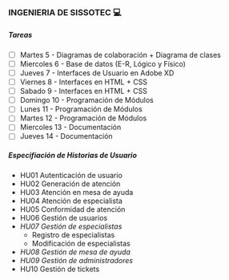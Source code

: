 ### INGENIERIA DE SISSOTEC :computer:

##### Tareas

- [ ] Martes 5      - Diagramas de colaboración + Diagrama de clases
- [ ] Miercoles 6   - Base de datos (E-R, Lógico y Físico)
- [ ] Jueves 7      - Interfaces de Usuario en Adobe XD
- [ ] Viernes 8     - Interfaces en HTML + CSS
- [ ] Sabado 9      - Interfaces en HTML + CSS
- [ ] Domingo 10    - Programación de Módulos
- [ ] Lunes 11      - Programación de Módulos
- [ ] Martes 12     - Programación de Módulos
- [ ] Miercoles 13  - Documentación
- [ ] Jueves 14     - Documentación

##### Especifiación de Historias de Usuario

- HU01 Autenticación de usuario
- HU02 Generación de atención
- HU03 Atención en mesa de ayuda
- HU04 Atención de especialista
- HU05 Conformidad de atención
- HU06 Gestión de usuarios
- *HU07 Gestión de especialistas*
  * Registro de especialistas
  * Modificación de especialistas
- _HU08 Gestión de mesa de ayuda_
- _HU09 Gestión de administradores_
- HU10 Gestión de tickets
